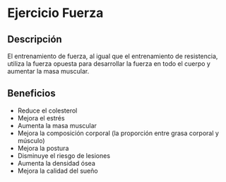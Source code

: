 # Ejercicio Fuerza

## Descripción
El entrenamiento de fuerza, al igual que el entrenamiento de resistencia, utiliza la fuerza opuesta para desarrollar la fuerza en todo el cuerpo y aumentar la masa muscular.

## Beneficios
- Reduce el colesterol
- Mejora el estrés
- Aumenta la masa muscular
- Mejora la composición corporal (la proporción entre grasa corporal y músculo)
- Mejora la postura
- Disminuye el riesgo de lesiones
- Aumenta la densidad ósea
- Mejora la calidad del sueño